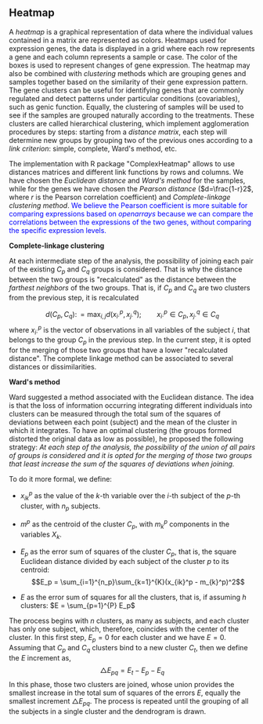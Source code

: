 ## Heatmap

A *heatmap* is a graphical representation of data where the individual values contained in a matrix are represented as colors.
Heatmaps used for expression genes, the data is displayed in a grid where each row represents a gene and each column represents a sample or case. The color of the boxes is used to represent changes of gene expression. The heatmap may also be combined with *clustering* methods which are grouping genes and samples together based on the similarity of their gene expression pattern. The gene clusters can be useful for identifying genes that are commonly regulated and detect patterns under particular conditions (covariables), such as genic function. Equally, the clustering of samples will be used to see if the samples are grouped naturally according to the treatments. These clusters are called hierarchical clustering, which implement agglomeration procedures by steps: starting from a *distance matrix*,  each step will determine new groups by grouping two of the previous ones according to a *link criterion*: simple, complete, Ward's method, etc.

The implementation with R package "ComplexHeatmap" allows to use distances matrices and different link functions by rows and columns. We have chosen the *Euclidean distance* and *Ward's method* for the samples, while for the genes we have chosen the *Pearson distance* ($d=\frac{1-r}2$, where $r$ is the Pearson correlation coefficient) and *Complete-linkage clustering method*. <font color='blue'> We believe the Pearson coefficient is more suitable for comparing expressions based on *openarrays* because we can compare the correlations between the expressions of the two genes, without comparing the specific expression levels.</font>


**Complete-linkage clustering**

At each intermediate step of the analysis, the possibility of joining each pair of the existing $C_p$ and $C_q$ groups is considered. That is why the distance between the two groups is "recalculated" as the distance between the *farthest neighbors* of the two groups. That is, if $C_p$ and $C_q$ are two clusters from the previous step, it is recalculated

$$d(C_p, C_q)\colon = \max_{i,j} d( x_{i\cdot}^p , x_{j\cdot}^{q} ); \qquad x_{i\cdot}^p \in C_p ,\, x_{j\cdot}^{q} \in C_q$$
where $x_{i\cdot}^p$ is the vector of observations in all variables of the subject $i$, that belongs to the group $C_p$ in the previous step. 
In the current step, it is opted for the merging of those two groups that have a lower "recalculated distance". The complete linkage method can be associated to several distances or dissimilarities.

**Ward's method**

Ward suggested a method associated with the Euclidean distance. The idea is that the loss of information occurring integrating different individuals into clusters can be measured through the total sum of the squares of deviations between each point (subject) and the mean of the cluster in which it integrates. To have an optimal clustering (the groups formed distorted the original data as low as possible), he proposed the following strategy: *At each step of the analysis, the possibility of the union of all pairs of groups is considered and it is opted for the merging of those two groups that least increase the sum of the squares of deviations when joining.*

To do it more formal, we define:

- $x_{ik}^p$ as the value of the $k$-th variable over the $i$-th subject of the $p$-th cluster, with $n_p$ subjects.
- $m^p$ as the centroid of the cluster $C_p$, with $m_{k}^p$ components in the variables $X_k$.
- $E_p$ as the error sum of squares of the cluster $C_p$, that is, the square Euclidean distance divided by each subject of the cluster $p$ to its centroid:
$$E_p = \sum_{i=1}^{n_p}\sum_{k=1}^{K}(x_{ik}^p - m_{k}^p)^2$$

- $E$ as the error sum of squares for all the clusters, that is, if assuming $h$ clusters: $E = \sum_{p=1}^{P} E_p$

The process begins with $n$ clusters, as many as subjects, and each cluster has only one subject, which, therefore, coincides with the center of the cluster. In this first step, $E_p = 0$ for each cluster and we have $E = 0$. Assuming that $C_p$ and $C_q$ clusters bind to a new cluster $C_t$, then we define the $E$ increment as,
$$\bigtriangleup E_{pq} = E_t - E_p - E_q$$
In this phase, those two clusters are joined, whose union provides the smallest increase in the total sum of squares of the errors $E$, equally the smallest increment $\bigtriangleup E_{pq}$.
The process is repeated until the grouping of all the subjects in a single cluster and the dendrogram is drawn. 
 
